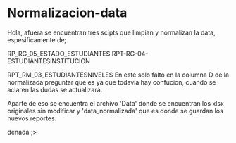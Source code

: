 # Normalizacion-data

Hola, afuera se encuentran tres scipts que limpian y normalizan la data, espesificamente de;

RP_RG_05_ESTADO_ESTUDIANTES
RPT-RG-04-ESTUDIANTESiNSTITUCION

RPT_RM_03_ESTUDIANTESNIVELES
En este solo falto en la columna D de la normalizada preguntar que es ya que todavia hay confucion, cuando se aclaren las dudas se actualizará.

Aparte de eso se encuentra el archivo 'Data' donde se encuentran los xlsx originales sin modificar y 'data_normalizada' que es donde se guardan los nuevos reportes.

denada ;>

